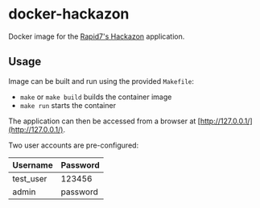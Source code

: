 # docker-hackazon

Docker image for the [Rapid7's Hackazon](https://github.com/rapid7/hackazon) application.


## Usage

Image can be built and run using the provided `Makefile`:
* `make` or `make build` builds the container image
* `make run` starts the container

The application can then be accessed from a browser at [http://127.0.0.1/](http://127.0.0.1/).

Two user accounts are pre-configured:

|  Username  | Password |
| ---------- | -------- |
| test\_user | 123456   |
| admin      | password |

